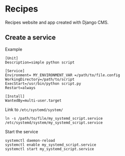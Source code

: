 # Recipes
Recipes website and app created with Django CMS.

## Create a service
Example
````
[Unit]
Description=simple python script

[Service]
Environment= MY_ENVIRONMENT_VAR =/path/to/file.config
WorkingDirectory=/path/to/script
ExecStart=/usr/bin/python script.py
Restart=always

[Install]
WantedBy=multi-user.target
````

Link to `/etc/systemd/system/`
````
ln -s /path/to/file/my_systemd_script.service /etc/systemd/system/my_systemd_script.service
````

Start the service
````
systemctl daemon-reload
systemctl enable my_systemd_script.service
systemctl start my_systemd_script.service
````
